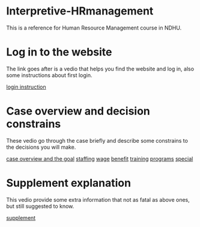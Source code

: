 # Interpretive-HRmanagement
This is a reference for Human Resource Management course in NDHU.

# Log in to the website 
The link goes after is a vedio that helps you find the website and log in, also some instructions about first login.

[login instruction]()

# Case overview and decision constrains
These vedio go through the case briefly and describe some constrains to the decisions you will make.

[case overview and the goal]()
[staffing]()
[wage]()
[benefit]()
[training]()
[programs]()
[special]()

# Supplement explanation
This vedio provide some extra information that not as fatal as above ones, but still suggested to know.

[supplement]()

